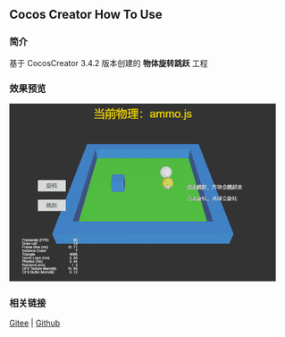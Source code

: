 ## Cocos Creator How To Use

### 简介

基于 CocosCreator 3.4.2 版本创建的 **物体旋转跳跃** 工程

### 效果预览
![image](../../gif/202203/2022030424.gif)

### 相关链接
[Gitee](https://gitee.com/mirrors_cocos-creator/example-3d/blob/master/physics-3d/assets/cases/scenes) | [Github](https://github.com/cocos-creator/example-3d/blob/master/physics-3d/assets/cases/scenes)